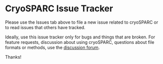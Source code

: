 # CryoSPARC Issue Tracker

Please use the Issues tab above to file a new issue related to cryoSPARC or to read issues that others have tracked.

Ideally, use this issue tracker only for bugs and things that are broken. For feature requests, discussion about using cryoSPARC, questions about file formats or methods, use the [discussion forum](https://discuss.cryosparc.com).

Thanks!

